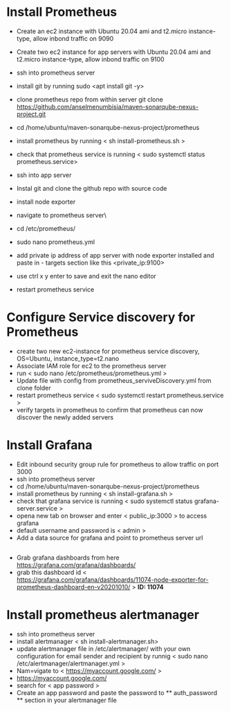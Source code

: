 # Install Prometheus
- Create an ec2 instance with Ubuntu 20.04 ami and t2.micro instance-type, allow inbond traffic on 9090
- Create two ec2 instance  for app servers with Ubuntu 20.04 ami and t2.micro instance-type, allow inbond traffic on 9100
- ssh into prometheus server 
- install git by running sudo <apt install git -y>
- clone prometheus repo from within server git clone https://github.com/anselmenumbisia/maven-sonarqube-nexus-project.git
- cd /home/ubuntu/maven-sonarqube-nexus-project/prometheus
- install prometheus by running < sh install-prometheus.sh >
- check that prometheus service is running < sudo systemctl status prometheus.service>

- ssh into app server 
- Instal git and clone the github repo with source code
- install node exporter <sh install-node-exporter.sh>

- navigate to prometheus server\
- cd /etc/prometheus/
- sudo nano prometheus.yml
- add private ip address of app server with node exporter installed and paste in - targets section like this <private_ip:9100>
- use ctrl x y enter to save and exit the nano editor
- restart prometheus service <sudo systemctl restart prometheus.service>

# Configure Service discovery for Prometheus
- create two new ec2-instance for prometheus service discovery, OS=Ubuntu, instance_type=t2.nano
- Associate IAM role for ec2 to the prometheus server 
- run < sudo nano /etc/prometheus/prometheus.yml >
- Update file with config from prometheus_serviveDiscovery.yml from clone folder
- restart prometheus service < sudo systemctl restart prometheus.service >
- verify targets in prometheus to confirm that prometheus can now discover the newly added servers

# Install Grafana
- Edit inbound security group rule for prometheus to allow traffic on port 3000
- ssh into prometheus server 
- cd /home/ubuntu/maven-sonarqube-nexus-project/prometheus
- install prometheus by running < sh install-grafana.sh >
- check that grafana service is running < sudo systemctl status grafana-server.service >
- opena  new tab on browser and enter < public_ip:3000 > to access grafana
- default username and password is < admin >
- Add a data source for grafana and point to prometheus server url

##
- Grab grafana dashboards from here https://grafana.com/grafana/dashboards/ 
- grab this dashboard id < https://grafana.com/grafana/dashboards/11074-node-exporter-for-prometheus-dashboard-en-v20201010/ >  **ID: 11074**

# Install prometheus alertmanager
- ssh into prometheus server
- install alertmanager < sh install-alertmanager.sh>
- update alertmanager file in /etc/alertmanager/ with your own configuration for email sender and recipient by runnig < sudo nano /etc/alertmanager/alertmanager.yml >
- Nam=vigate to < https://myaccount.google.com/ > 
- https://myaccount.google.com/
- search for < app password >
- Create an app password and paste the password to  ** auth_password ** section in your alertmanager file

